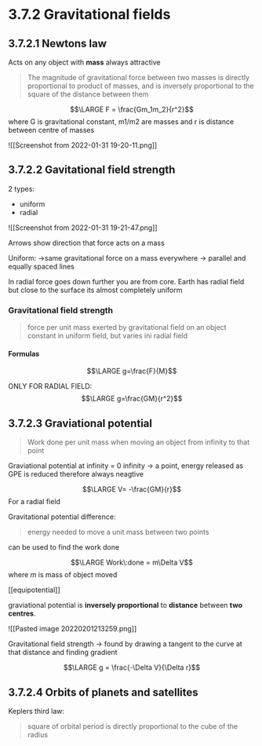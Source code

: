 # 3.7.2 Gravitational fields

## 3.7.2.1 Newtons law
Acts on any object with **mass**
always attractive

> The magnitude of gravitational force between two masses is directly proportional to product of masses, and is inversely proportional to the square of the distance between them

$$\LARGE F = \frac{Gm_1m_2}{r^2}$$
where G is gravitational constant, m1/m2 are masses and r is distance between centre of masses

![[Screenshot from 2022-01-31 19-20-11.png]]

## 3.7.2.2 Gavitational field strength
2 types:
- uniform
- radial

![[Screenshot from 2022-01-31 19-21-47.png]]

Arrows show direction that force acts on a mass

Uniform:
->same gravitational force on a mass everywhere
-> parallel and equally spaced lines

In radial force goes down further you are from core.
Earth has radial field but close to the surface its almost completely uniform


### Gravitational field strength
>force per unit mass exerted by gravitational field on an object
>constant in uniform field, but varies ini radial field

#### Formulas
$$\LARGE g=\frac{F}{M}$$

ONLY FOR RADIAL FIELD:
$$\LARGE g=\frac{GM}{r^2}$$
## 3.7.2.3 Graviational potential
>Work done per unit mass when moving an object from infinity to that point

Graviational potential at infinity = 0
infinity -> a point, energy released as  GPE is reduced
therefore always neagtive

$$\LARGE V= -\frac{GM}{r}$$ For a radial field

Gravitational potential difference:
>energy needed to move a unit mass between two points

can be used to find the work done

$$\LARGE Work\:done = m\Delta V$$
where $m$ is mass of object moved

[[equipotential]]

graviational potential is **inversely proportional** to **distance** between **two centres**. 

![[Pasted image 20220201213259.png]]

Gravitational field strength -> found by drawing a tangent to the curve at that distance and finding gradient 

$$\LARGE g = \frac{-\Delta V}{\Delta r}$$

## 3.7.2.4 Orbits of planets and satellites
Keplers third law:
>square of orbital period is directly proportional to the cube of the radius